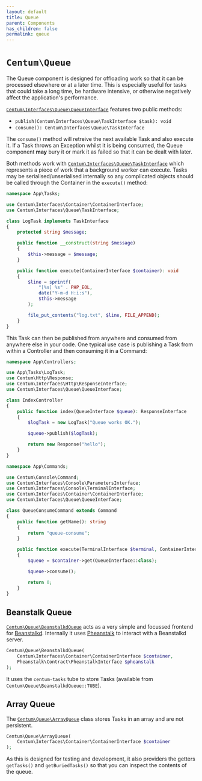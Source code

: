 ```yaml
---
layout: default
title: Queue
parent: Components
has_children: false
permalink: queue
---
```




# `Centum\Queue`

The Queue component is designed for offloading work so that it can be processed elsewhere or at a later time.
This is especially useful for tasks that could take a long time, be hardware intensive, or otherwise negatively affect the application's performance.

[`Centum\Interfaces\Queue\QueueInterface`](https://github.com/SidRoberts/centum/blob/development/src/Interfaces/Queue/QueueInterface.php) features two public methods:

* `publish(Centum\Interfaces\Queue\TaskInterface $task): void`
* `consume(): Centum\Interfaces\Queue\TaskInterface`

The `consume()` method will retreive the next available Task and also execute it.
If a Task throws an Exception whilst it is being consumed, the Queue component **may** bury it or mark it as failed so that it can be dealt with later.

Both methods work with [`Centum\Interfaces\Queue\TaskInterface`](https://github.com/SidRoberts/centum/tree/development/src/Interfaces/Queue/TaskInterface.php) which represents a piece of work that a background worker can execute.
Tasks may be serialised/unserialised internally so any complicated objects should be called through the Container in the `execute()` method:

```php
namespace App\Tasks;

use Centum\Interfaces\Container\ContainerInterface;
use Centum\Interfaces\Queue\TaskInterface;

class LogTask implements TaskInterface
{
    protected string $message;

    public function __construct(string $message)
    {
        $this->message = $message;
    }

    public function execute(ContainerInterface $container): void
    {
        $line = sprintf(
            "[%s] %s" . PHP_EOL,
            date("Y-m-d H:i:s"),
            $this->message
        );

        file_put_contents("log.txt", $line, FILE_APPEND);
    }
}
```

This Task can then be published from anywhere and consumed from anywhere else in your code.
One typical use case is publishing a Task from within a Controller and then consuming it in a Command:

```php
namespace App\Controllers;

use App\Tasks\LogTask;
use Centum\Http\Response;
use Centum\Interfaces\Http\ResponseInterface;
use Centum\Interfaces\Queue\QueueInterface;

class IndexController
{
    public function index(QueueInterface $queue): ResponseInterface
    {
        $logTask = new LogTask("Queue works OK.");

        $queue->publish($logTask);

        return new Response("hello");
    }
}
```

```php
namespace App\Commands;

use Centum\Console\Command;
use Centum\Interfaces\Console\ParametersInterface;
use Centum\Interfaces\Console\TerminalInterface;
use Centum\Interfaces\Container\ContainerInterface;
use Centum\Interfaces\Queue\QueueInterface;

class QueueConsumeCommand extends Command
{
    public function getName(): string
    {
        return "queue-consume";
    }

    public function execute(TerminalInterface $terminal, ContainerInterface $container, ParametersInterface $parameters): int
    {
        $queue = $container->get(QueueInterface::class);

        $queue->consume();

        return 0;
    }
}
```



## Beanstalk Queue

[`Centum\Queue\BeanstalkdQueue`](https://github.com/SidRoberts/centum/tree/development/src/Queue/BeanstalkdQueue.php) acts as a very simple and focussed frontend for [Beanstalkd](https://beanstalkd.github.io/).
Internally it uses [Pheanstalk](https://github.com/pheanstalk/pheanstalk) to interact with a Beanstalkd server.

```php
Centum\Queue\BeanstalkdQueue(
    Centum\Interfaces\Container\ContainerInterface $container,
    Pheanstalk\Contract\PheanstalkInterface $pheanstalk
);
```

It uses the `centum-tasks` tube to store Tasks (available from `Centum\Queue\BeanstalkdQueue::TUBE`).



## Array Queue

The [`Centum\Queue\ArrayQueue`](https://github.com/SidRoberts/centum/tree/development/src/Queue/ArrayQueue.php) class stores Tasks in an array and are not persistent.

```php
Centum\Queue\ArrayQueue(
    Centum\Interfaces\Container\ContainerInterface $container
);
```

As this is designed for testing and development, it also providers the getters `getTasks()` and `getBuriedTasks()` so that you can inspect the contents of the queue.
